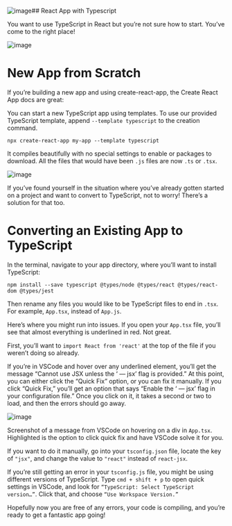 ![image](https://github.com/2211rohit/react-with-typescript/assets/53754318/4cb7b90e-7ae5-4bf5-8940-367ec1baee53)## React App with Typescript

You want to use TypeScript in React but you’re not sure how to start. You’ve come to the right place!

![image](https://github.com/2211rohit/react-with-typescript/assets/53754318/a53830e7-6ce9-44f7-b14f-373ebf567f82)


# New App from Scratch
If you’re building a new app and using create-react-app, the Create React App docs are great:

You can start a new TypeScript app using templates. To use our provided TypeScript template, append `--template typescript` to the creation command.

```npx create-react-app my-app --template typescript```

It compiles beautifully with no special settings to enable or packages to download. All the files that would have been `.js` files are now `.ts` or `.tsx`.

![image](https://github.com/2211rohit/react-with-typescript/assets/53754318/d6864567-0767-439e-803f-c121feebb032)


If you’ve found yourself in the situation where you’ve already gotten started on a project and want to convert to TypeScript, not to worry! There’s a solution for that too.

# Converting an Existing App to TypeScript
In the terminal, navigate to your app directory, where you’ll want to install TypeScript:

```
npm install --save typescript @types/node @types/react @types/react-
dom @types/jest
```

Then rename any files you would like to be TypeScript files to end in `.tsx`. For example, `App.tsx`, instead of `App.js`.

Here’s where you might run into issues. If you open your `App.tsx` file, you’ll see that almost everything is underlined in red. Not great.

First, you’ll want to `import React from 'react'` at the top of the file if you weren’t doing so already.

If you’re in VSCode and hover over any underlined element, you’ll get the message “Cannot use JSX unless the ‘ — jsx’ flag is provided.” At this point, you can either click the “Quick Fix” option, or you can fix it manually. If you click “Quick Fix,” you’ll get an option that says “Enable the ‘ — jsx’ flag in your configuration file.” Once you click on it, it takes a second or two to load, and then the errors should go away.

![image](https://github.com/2211rohit/react-with-typescript/assets/53754318/d5259892-64e9-4943-a392-84bbf203eb6b)

Screenshot of a message from VSCode on hovering on a div in `App.tsx`. Highlighted is the option to click quick fix and have VSCode solve it for you.

If you want to do it manually, go into your `tsconfig.json` file, locate the key of `"jsx"`, and change the value to `"react"` instead of `react-jsx`.

If you’re still getting an error in your `tsconfig.js` file, you might be using different versions of TypeScript. Type `cmd + shift + p` to open quick settings in VSCode, and look for `“TypeScript: Select TypeScript version…”`. Click that, and choose `“Use Workspace Version.”`

Hopefully now you are free of any errors, your code is compiling, and you’re ready to get a fantastic app going!

